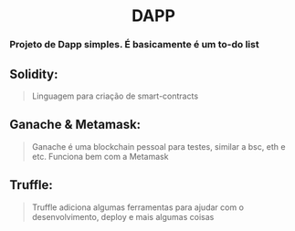 <div align="center" color="black">
    <h1>DAPP</h1>
</div>

### Projeto de Dapp simples. É basicamente é um to-do list
## Solidity:
> Linguagem para criação de smart-contracts
## Ganache & Metamask:
> Ganache é uma blockchain pessoal para testes, similar a bsc, eth e etc. Funciona bem com a Metamask
## Truffle:
> Truffle adiciona algumas ferramentas para ajudar com o desenvolvimento, deploy e mais algumas coisas
